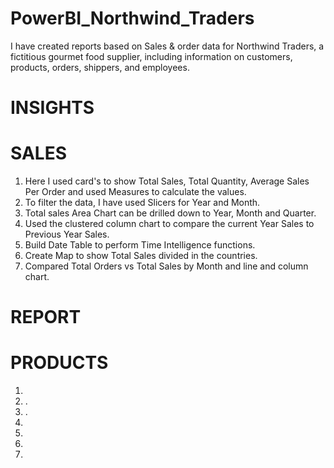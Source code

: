 # PowerBI_Northwind_Traders
I have created reports based on Sales & order data for Northwind Traders, a fictitious gourmet food supplier, including information on customers, products, orders, shippers, and employees.

# INSIGHTS

# SALES
   1. Here I used card's to show Total Sales, Total Quantity, Average Sales Per Order and used Measures to calculate the values.
   2. To filter the data, I have used Slicers for Year and Month.
   3. Total sales Area Chart can be drilled down to Year, Month and Quarter.
   4. Used the clustered column chart to compare the current Year Sales to Previous Year Sales.
   5. Build Date Table to perform Time Intelligence functions.
   6. Create Map to show Total Sales divided in the countries.
   7. Compared Total Orders vs Total Sales by Month and line and column chart.
# REPORT
   

# PRODUCTS
   1. 
   2. .
   3. .
   4. 
   5.
   6. 
   7. 
